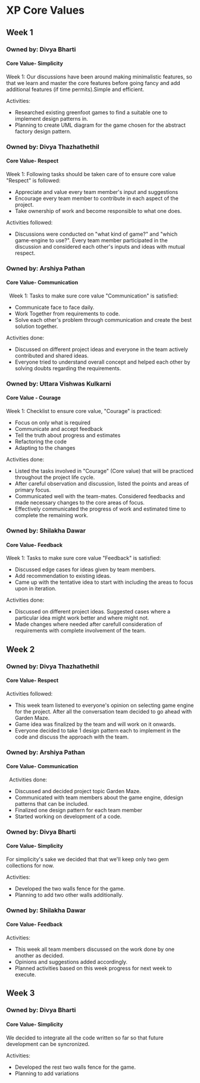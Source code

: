# XP Core Values

## Week 1

### Owned by: Divya Bharti
#### Core Value- Simplicity

Week 1: Our discussions have been around making minimalistic features, so that we learn and master the core features before going fancy and add additional features (if time permits).Simple and efficient.

Activities:
* Researched existing greenfoot games to find a suitable one to implement design patterns in.
* Planning to create UML diagram for the game chosen for the abstract factory design pattern.




### Owned by: Divya Thazhathethil
#### Core Value- Respect

Week 1: Following tasks should be taken care of to ensure core value "Respect" is followed:
* Appreciate and value every team member's input and suggestions
* Encourage every team member to contribute in each aspect of the project.
* Take ownership of work and become responsible to what one does.

Activities followed:
* Discussions were conducted on "what kind of game?" and "which game-engine to use?". Every team member participated in the discussion and considered each other's inputs and ideas with mutual respect.

### Owned by: Arshiya Pathan
#### Core Value- Communication
 
Week 1: Tasks to make sure core value "Communication" is satisfied:
* Communicate face to face daily.
* Work Together from requirements to code.
* Solve each other's problem through communication and create the best solution together.


Activities done:
* Discussed on different project ideas and everyone in the team actively contributed and shared ideas. 
* Everyone tried to understand overall concept and helped each other by solving doubts regarding the requirements. 

### Owned by: Uttara Vishwas Kulkarni
#### Core Value - Courage
Week 1: Checklist to ensure core value, "Courage" is practiced:
* Focus on only what is required
* Communicate and accept feedback
* Tell the truth about progress and estimates
* Refactoring the code
* Adapting to the changes

Activities done:
* Listed the tasks involved in "Courage" (Core value) that will be practiced throughout the project life cycle.
* After careful observation and discussion, listed the points and areas of primary focus.
* Communicated well with the team-mates. Considered feedbacks and made necessary changes to the core areas of focus.
* Effectively communicated the progress of work and estimated time to complete the remaining work.

### Owned by: Shilakha Dawar
#### Core Value- Feedback

Week 1: Tasks to make sure core value "Feedback" is satisfied:
* Discussed edge cases for ideas given by team members.
* Add recommendation to existing ideas.
* Came up with the tentative idea to start with including the areas to focus upon in iteration. 

Activities done:
* Discussed on different project ideas. Suggested cases where a particular idea might work better and where might not. 
* Made changes where needed after carefull consideration of requirements with complete involvement of the team. 




## Week 2

### Owned by: Divya Thazhathethil
#### Core Value- Respect

Activities followed:
* This week team listened to everyone's opinion on selecting game engine for the project. After all the conversation team decided to go ahead with Garden Maze.
* Game idea was finalized by the team and will work on it onwards.
* Everyone decided to take 1 design pattern each to implement in the code and discuss the approach with the team.


### Owned by: Arshiya Pathan
#### Core Value- Communication
 
Activities done: 
* Discussed and decided project topic Garden Maze. 
* Communicated with team members about the game engine, ddesign patterns that can be included.
* Finalized one design pattern for each team member
* Started working on development of a code.


### Owned by: Divya Bharti
#### Core Value- Simplicity

For simplicity's sake we decided that that we'll keep only two gem collections for now.

Activities:
* Developed the two  walls fence for the game. 
* Planning to add two other walls additionally.

### Owned by: Shilakha Dawar
#### Core Value- Feedback


Activities:
* This week all team members discussed on the work done by one another as decided. 
* Opinions and suggestions added accordingly.
* Planned activities based on this week progress for next week to execute.


## Week 3

### Owned by: Divya Bharti
#### Core Value- Simplicity

We decided to integrate all the code written so far so that future development can be syncronized. 

Activities:
* Developed the rest two  walls fence for the game. 
* Planning to add variations



